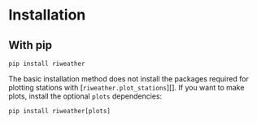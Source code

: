 # Installation

## With pip

```shell
pip install riweather
```

The basic installation method does not install the packages required for plotting
stations with [`riweather.plot_stations`][]. If you want to make plots, install the
optional `plots` dependencies:

```shell
pip install riweather[plots]
```
